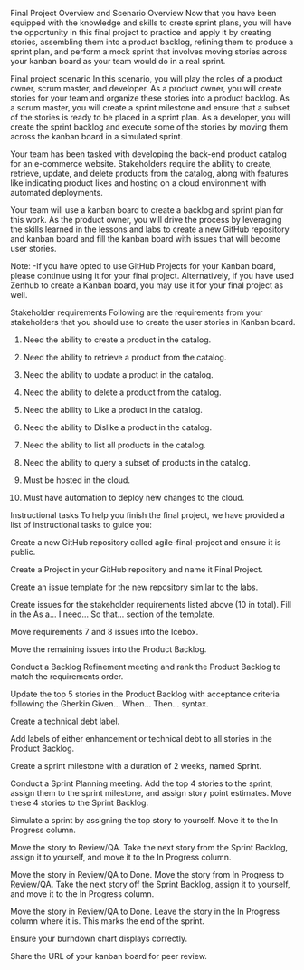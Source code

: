 Final Project Overview and Scenario
Overview
Now that you have been equipped with the knowledge and skills to create sprint plans, you will have the opportunity in this final project to practice and apply it by creating stories, assembling them into a product backlog, refining them to produce a sprint plan, and perform a mock sprint that involves moving stories across your kanban board as your team would do in a real sprint.

Final project scenario
In this scenario, you will play the roles of a product owner, scrum master, and developer. As a product owner, you will create stories for your team and organize these stories into a product backlog. As a scrum master, you will create a sprint milestone and ensure that a subset of the stories is ready to be placed in a sprint plan. As a developer, you will create the sprint backlog and execute some of the stories by moving them across the kanban board in a simulated sprint.

Your team has been tasked with developing the back-end product catalog for an e-commerce website. Stakeholders require the ability to create, retrieve, update, and delete products from the catalog, along with features like indicating product likes and hosting on a cloud environment with automated deployments.

Your team will use a kanban board to create a backlog and sprint plan for this work. As the product owner, you will drive the process by leveraging the skills learned in the lessons and labs to create a new GitHub repository and kanban board and fill the kanban board with issues that will become user stories.

Note:
-If you have opted to use GitHub Projects for your Kanban board, please continue using it for your final project. Alternatively, if you have used Zenhub to create a Kanban board, you may use it for your final project as well.

Stakeholder requirements
Following are the requirements from your stakeholders that you should use to create the user stories in Kanban board.

1. Need the ability to create a product in the catalog.

2. Need the ability to retrieve a product from the catalog.

3. Need the ability to update a product in the catalog.

4. Need the ability to delete a product from the catalog.

5. Need the ability to Like a product in the catalog.

6. Need the ability to Dislike a product in the catalog.

7. Need the ability to list all products in the catalog.

8. Need the ability to query a subset of products in the catalog.

9. Must be hosted in the cloud.

10. Must have automation to deploy new changes to the cloud.

Instructional tasks
To help you finish the final project, we have provided a list of instructional tasks to guide you:

Create a new GitHub repository called agile-final-project and ensure it is public.

Create a Project in your GitHub repository and name it Final Project.

Create an issue template for the new repository similar to the labs.

Create issues for the stakeholder requirements listed above (10 in total). Fill in the As a… I need… So that… section of the template.

Move requirements 7 and 8 issues into the Icebox.

Move the remaining issues into the Product Backlog.

Conduct a Backlog Refinement meeting and rank the Product Backlog to match the requirements order.

Update the top 5 stories in the Product Backlog with acceptance criteria following the Gherkin Given… When… Then… syntax.

Create a technical debt label.

Add labels of either enhancement or technical debt to all stories in the Product Backlog.

Create a sprint milestone with a duration of 2 weeks, named Sprint.

Conduct a Sprint Planning meeting. Add the top 4 stories to the sprint, assign them to the sprint milestone, and assign story point estimates. Move these 4 stories to the Sprint Backlog.

Simulate a sprint by assigning the top story to yourself. Move it to the In Progress column.

Move the story to Review/QA. Take the next story from the Sprint Backlog, assign it to yourself, and move it to the In Progress column.

Move the story in Review/QA to Done. Move the story from In Progress to Review/QA. Take the next story off the Sprint Backlog, assign it to yourself, and move it to the In Progress column.

Move the story in Review/QA to Done. Leave the story in the In Progress column where it is. This marks the end of the sprint.

Ensure your burndown chart displays correctly.

Share the URL of your kanban board for peer review.
